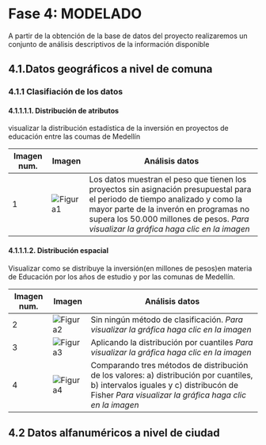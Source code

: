 # Fase 4: MODELADO

A partir de la obtención de la base de datos del proyecto realizaremos un conjunto de análisis descriptivos de la información disponible

## 4.1.Datos geográficos a nivel de comuna
### 4.1.1 Clasifiación de los datos
#### 4.1.1.1.1. Distribución de atributos
visualizar la distribución estadística de la inversión en proyectos de educación entre las coumas de Medellín

|Imagen num.|Imagen|Análisis datos|
|-------|-------|-------|
|1|![Figura1](https://user-images.githubusercontent.com/45660997/68547769-6367d580-03b3-11ea-9d7f-ffcea615effe.PNG)|Los datos muestran el peso que tienen los proyectos sin asignación presupuestal para el periodo de tiempo analizado y como la mayor parte de la inverón en programas no supera los 50.000 millones de pesos. *Para visualizar la gráfica haga clic en la imagen* 

#### 4.1.1.1.2. Distribución espacial
Visualizar como se distribuye la inversión(en millones de pesos)en materia de Educación por los años de estudio y por las comunas de Medellín.

|Imagen num.|Imagen|Análisis datos|
|-------|-------|-------|
|2|![Figura2](https://user-images.githubusercontent.com/45660997/68556835-d435de80-0401-11ea-92b7-4c27117b1b75.PNG)|Sin ningún método de clasificación. *Para visualizar la gráfica haga clic en la imagen*|
|3|![Figura3](https://user-images.githubusercontent.com/45660997/68556839-d6983880-0401-11ea-8f91-062f528dcc10.PNG)|Aplicando la distribución por cuantiles *Para visualizar la gráfica haga clic en la imagen*
|4|![Figura4](https://user-images.githubusercontent.com/45660997/68556843-d8fa9280-0401-11ea-9d48-2775d4552111.PNG)|Comparando tres métodos de distribución de los valores: a) distribución por cuantiles, b) intervalos iguales y c) distribucón de Fisher *Para visualizar la gráfica haga clic en la imagen*

## 4.2 Datos alfanuméricos a nivel de ciudad

